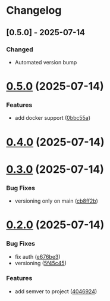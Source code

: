 # Changelog

## [0.5.0] - 2025-07-14

### Changed
- Automated version bump
# [0.5.0](https://github.com/denisdotdev/careertrack/compare/v0.4.0...v0.5.0) (2025-07-14)


### Features

* add docker support ([0bbc55a](https://github.com/denisdotdev/careertrack/commit/0bbc55ae9b78245a934faeffb6c443b467daf802))



# [0.4.0](https://github.com/denisdotdev/careertrack/compare/v0.3.0...v0.4.0) (2025-07-14)



# [0.3.0](https://github.com/denisdotdev/careertrack/compare/v0.2.0...v0.3.0) (2025-07-14)


### Bug Fixes

* versioning only on main ([cb8ff2b](https://github.com/denisdotdev/careertrack/commit/cb8ff2bc06ee814fc1974111da84fe5ef70b10b2))



# [0.2.0](https://github.com/denisdotdev/careertrack/compare/4046924d19fea63bd81f2390c1e6ff5b44ef8912...v0.2.0) (2025-07-14)


### Bug Fixes

* fix auth ([e676be3](https://github.com/denisdotdev/careertrack/commit/e676be3b6b4b77c6479aa77afcdce509be185547))
* versioning ([5f45c45](https://github.com/denisdotdev/careertrack/commit/5f45c45893356cfb69a4530632489e0cd9a7f67e))


### Features

* add semver to project ([4046924](https://github.com/denisdotdev/careertrack/commit/4046924d19fea63bd81f2390c1e6ff5b44ef8912))



